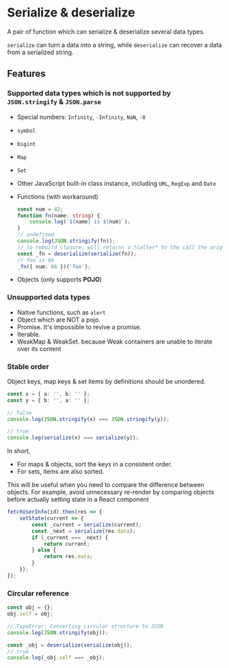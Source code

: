 # Serialize & deserialize

A pair of function which can serialize & deserialize several data types.

`serialize` can turn a data into a string, while `deserialize` can recover a data from a seriailzed string.

## Features

### Supported data types which is not supported by `JSON.stringify` & `JSON.parse`

-   Special numbers: `Infinity`, `-Infinity`, `NaN`, `-0`
-   `symbol`
-   `bigint`
-   `Map`
-   `Set`
-   Other JavaScript built-in class instance, including `URL`, `RegExp` and `Date`
-   Functions (with workaround)

    ```ts
    const num = 42;
    function fn(name: string) {
        console.log(`${name} is ${num}`);
    }
    // undefined
    console.log(JSON.stringify(fn));
    // to rebuild closure, will returns a *caller* to the call the original function
    const _fn = deserialize(serialize(fn));
    // foo is 66
    _fn({ num: 66 })('foo');
    ```

-   Objects (only supports **POJO**)

### Unsupported data types

-   Native functions, such as `alert`
-   Object which are NOT a pojo.
-   Promise. It's impossible to revive a promise.
-   Iterable.
-   WeakMap & WeakSet. because Weak containers are unable to iterate over its content

### Stable order

Object keys, map keys & set items by definitions should be unordered.

```ts
const x = { a: '', b: '' };
const y = { b: '', a: '' };

// false
console.log(JSON.stringify(x) === JSON.stringify(y));

// true
console.log(serialize(x) === serialize(y));
```

In short,

-   For maps & objects, sort the keys in a consistent order.
-   For sets, items are also sorted.

This will be useful when you need to compare the difference between objects.
For example, avoid unnecessary re-render by comparing objects before actually setting state in a React component

```ts
fetchUserInfo(id).then(res => {
    setState(current => {
        const _current = serialize(current);
        const _next = serialize(res.data);
        if (_current === _next) {
            return current;
        } else {
            return res.data;
        }
    });
});
```

### Circular reference

```ts
const obj = {};
obj.self = obj;

// TypeError: Converting circular structure to JSON
console.log(JSON.stringify(obj));

const _obj = deserialize(serialize(obj));
// true
console.log(_obj.self === _obj);
```
